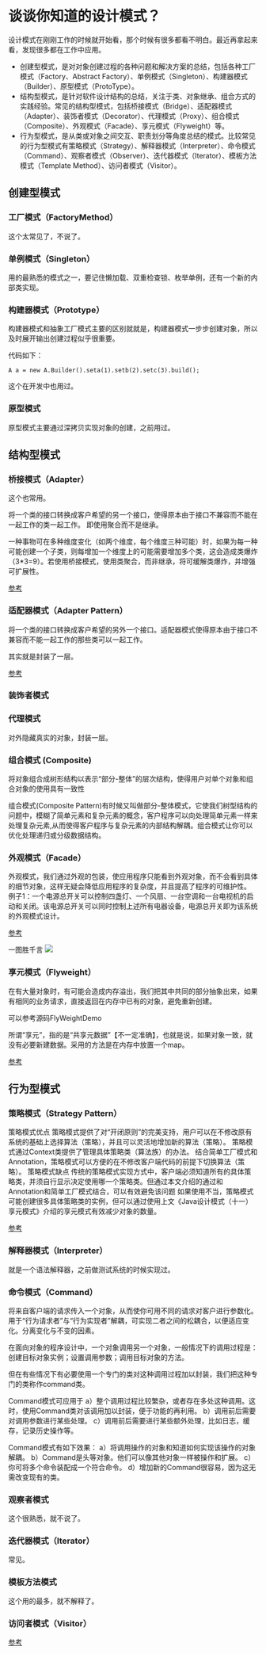 # 谈谈你知道的设计模式？

设计模式在刚刚工作的时候就开始看，那个时候有很多都看不明白。最近再拿起来看，发现很多都在工作中应用。


- 创建型模式，是对对象创建过程的各种问题和解决方案的总结，包括各种工厂模式（Factory、Abstract Factory）、单例模式（Singleton）、构建器模式（Builder）、原型模式（ProtoType）。
- 结构型模式，是针对软件设计结构的总结，关注于类、对象继承、组合方式的实践经验。常见的结构型模式，包括桥接模式（Bridge）、适配器模式（Adapter）、装饰者模式（Decorator）、代理模式（Proxy）、组合模式（Composite）、外观模式（Facade）、享元模式（Flyweight）等。
- 行为型模式，是从类或对象之间交互、职责划分等角度总结的模式。比较常见的行为型模式有策略模式（Strategy）、解释器模式（Interpreter）、命令模式（Command）、观察者模式（Observer）、迭代器模式（Iterator）、模板方法模式（Template Method）、访问者模式（Visitor）。


## 创建型模式

### 工厂模式（FactoryMethod）

这个太常见了，不说了。

### 单例模式（Singleton）

用的最熟悉的模式之一，要记住懒加载、双重检查锁、枚举单例，还有一个新的内部类实现。



### 构建器模式（Prototype）

构建器模式和抽象工厂模式主要的区别就就是，构建器模式一步步创建对象，所以及时展开输出创建过程似乎很重要。

代码如下：

```
A a = new A.Builder().seta(1).setb(2).setc(3).build();
```

这个在开发中也用过。


### 原型模式

原型模式主要通过深拷贝实现对象的创建，之前用过。


## 结构型模式

### 桥接模式（Adapter）

这个也常用。

将一个类的接口转换成客户希望的另一个接口，使得原本由于接口不兼容而不能在一起工作的类一起工作。
即使用聚合而不是继承。

一种事物可在多种维度变化（如两个维度，每个维度三种可能）时，如果为每一种可能创建一个子类，则每增加一个维度上的可能需要增加多个类，这会造成类爆炸（3*3=9）。若使用桥接模式，使用类聚合，而非继承，将可缓解类爆炸，并增强可扩展性。

[参考](http://www.jasongj.com/design_pattern/bridge/)

### 适配器模式（Adapter Pattern）

将一个类的接口转换成客户希望的另外一个接口。适配器模式使得原本由于接口不兼容而不能一起工作的那些类可以一起工作。

其实就是封装了一层。

[参考](http://www.jasongj.com/design_pattern/adapter/)


### 装饰者模式



### 代理模式

对外隐藏真实的对象，封装一层。

### 组合模式 (Composite)

将对象组合成树形结构以表示“部分-整体”的层次结构，使得用户对单个对象和组合对象的使用具有一致性

组合模式(Composite Pattern)有时候又叫做部分-整体模式，它使我们树型结构的问题中，模糊了简单元素和复杂元素的概念，客户程序可以向处理简单元素一样来处理复杂元素,从而使得客户程序与复杂元素的内部结构解耦。组合模式让你可以优化处理递归或分级数据结构。


### 外观模式（Facade）

外观模式，我们通过外观的包装，使应用程序只能看到外观对象，而不会看到具体的细节对象，这样无疑会降低应用程序的复杂度，并且提高了程序的可维护性。
例子1：一个电源总开关可以控制四盏灯、一个风扇、一台空调和一台电视机的启动和关闭。该电源总开关可以同时控制上述所有电器设备，电源总开关即为该系统的外观模式设计。

[参考](https://blog.csdn.net/hguisu/article/details/7533759)

一图胜千言
![](http://my.csdn.net/uploads/201205/04/1336116055_1914.jpg)
### 享元模式（Flyweight）


在有大量对象时，有可能会造成内存溢出，我们把其中共同的部分抽象出来，如果有相同的业务请求，直接返回在内存中已有的对象，避免重新创建。

可以参考源码FlyWeightDemo

所谓“享元”，指的是“共享元数据”【不一定准确】，也就是说，如果对象一致，就没有必要新建数据。采用的方法是在内存中放置一个map。

[参考](http://www.jasongj.com/design_pattern/flyweight/)

## 行为型模式

### 策略模式（Strategy Pattern）

策略模式优点
策略模式提供了对“开闭原则”的完美支持，用户可以在不修改原有系统的基础上选择算法（策略），并且可以灵活地增加新的算法（策略）。
策略模式通过Context类提供了管理具体策略类（算法族）的办法。
结合简单工厂模式和Annotation，策略模式可以方便的在不修改客户端代码的前提下切换算法（策略）。
策略模式缺点
传统的策略模式实现方式中，客户端必须知道所有的具体策略类，并须自行显示决定使用哪一个策略类。但通过本文介绍的通过和Annotation和简单工厂模式结合，可以有效避免该问题
如果使用不当，策略模式可能创建很多具体策略类的实例，但可以通过使用上文《Java设计模式（十一） 享元模式》介绍的享元模式有效减少对象的数量。

[参考](http://www.jasongj.com/design_pattern/strategy/)

### 解释器模式（Interpreter）

就是一个语法解释器，之前做测试系统的时候实现过。

### 命令模式（Command）

将来自客户端的请求传入一个对象，从而使你可用不同的请求对客户进行参数化。用于“行为请求者”与“行为实现者”解耦，可实现二者之间的松耦合，以便适应变化。分离变化与不变的因素。

在面向对象的程序设计中，一个对象调用另一个对象，一般情况下的调用过程是：创建目标对象实例；设置调用参数；调用目标对象的方法。

但在有些情况下有必要使用一个专门的类对这种调用过程加以封装，我们把这种专门的类称作command类。

Command模式可应用于
a）整个调用过程比较繁杂，或者存在多处这种调用。这时，使用Command类对该调用加以封装，便于功能的再利用。
b）调用前后需要对调用参数进行某些处理。
c）调用前后需要进行某些额外处理，比如日志，缓存，记录历史操作等。

Command模式有如下效果：
a）将调用操作的对象和知道如何实现该操作的对象解耦。
b）Command是头等对象。他们可以像其他对象一样被操作和扩展。
c）你可将多个命令装配成一个符合命令。
d）增加新的Command很容易，因为这无需改变现有的类。

### 观察者模式

这个很熟悉，就不说了。

### 迭代器模式（Iterator）

常见。

### 模板方法模式

这个用的最多，就不解释了。


### 访问者模式（Visitor）


[参考](https://blog.csdn.net/zhengzhb/article/details/7489639)
